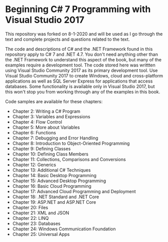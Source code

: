 # Beginning C# 7 Programming with Visual Studio 2017

This repository was forked on 8-1-2020 and will be used as I go through the text and complete projects and questions related to the text.

The code and descriptions of C# and the .NET Framework found in this repository apply to C# 7 and .NET 4.7. You don't need anything other than the .NET Framework to understand this aspect of the book, but many of the examples require a development tool. The code stored here was writtten using Visual Studio Community 2017 as its primary development tool.  Use Visual Studio Community 2017 to create Windows, cloud and cross-platform applications as well as SQL Server Express for applications that access databases. Some functionality is available only in Visual Studio 2017, but this won't stop you from working through any of the examples in this book.

Code samples are available for these chapters:

* Chapter 2: Writing a C# Program 
* Chapter 3: Variables and Expressions 
* Chapter 4: Flow Control 
* Chapter 5: More about Variables 
* Chapter 6: Functions 
* Chapter 7: Debugging and Error Handling 
* Chapter 8: Introduction to Object-Oriented Programming 
* Chapter 9: Defining Classes 
* Chapter 10: Defining Class Members 
* Chapter 11: Collections, Comparisons and Conversions 
* Chapter 12: Generics 
* Chapter 13: Additional C# Techniques 
* Chapter 14: Basic Desktop Programming 
* Chapter 15: Advanced Desktop Programming 
* Chapter 16: Basic Cloud Programming 
* Chapter 17: Advanced Cloud Programming and Deployment 
* Chapter 18: .NET Standard and .NET Core 
* Chapter 19: ASP.NET and ASP.NET Core 
* Chapter 20: Files 
* Chapter 21: XML and JSON
* Chapter 22: LINQ 
* Chapter 23: Databases 
* Chapter 24: Windows Communication Foundation 
* Chapter 25: Universal Apps
